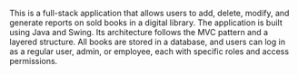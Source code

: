 This is a full-stack application that allows users to add, delete, modify, and generate reports on sold books in a digital library. The application is built using Java and Swing. Its architecture follows the MVC pattern and a layered structure. All books are stored in a database, and users can log in as a regular user, admin, or employee, each with specific roles and access permissions.
